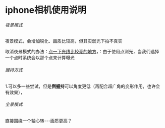# iphone相机使用说明

###### 夜景模式

夜景模式，会增加锐化、画质比较高，但其实弱光下拍不真实

取消夜景模式的办法：<u>点一下光线比较亮的地方</u>，：由于使用点测光，当我们选择一个点时系统会以那个点来计算曝光

###### 握持方式

1.可以多一些尝试，但是**倒握持**可以角度更低（再配合超广角的变形作用，也许会有效果），

###### 全景模式

直接围绕一个轴心转---画质更高？

